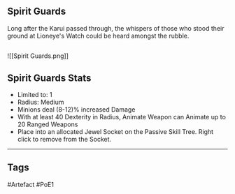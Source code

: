 ## Spirit Guards
Long after the Karui passed through,
the whispers of those who stood their ground
at Lioneye's Watch could be heard amongst the rubble.
##
![[Spirit Guards.png]]
## Spirit Guards Stats
- Limited to: 1
- Radius: Medium
- Minions deal (8-12)% increased Damage
- With at least 40 Dexterity in Radius, Animate Weapon can Animate up to 20 Ranged Weapons
- Place into an allocated Jewel Socket on the Passive Skill Tree. Right click to remove from the Socket.


---
## Tags
#Artefact
#PoE1